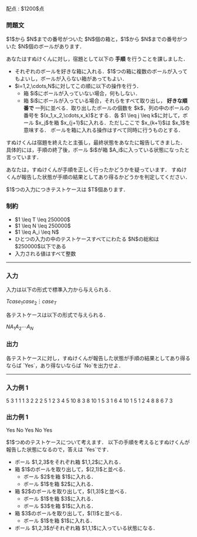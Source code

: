 
<div>

<span>

<span>

<p>
配点 : $1200$点
</p>

<div>

<section>

### **問題文**

<p>
$1$から $N$までの番号がついた $N$個の箱と，$1$から $N$までの番号がついた $N$個のボールがあります．
</p>

<p>
あなたはすぬけくんに対し，宿題として以下の
<strong>
手順
</strong>
を行うことを課しました．
</p>

<ul>

<li>
それぞれのボールを好きな箱に入れる．$1$つの箱に複数のボールが入ってもよいし，ボールが入らない箱があってもよい．
</li>

<li>
$i=1,2,\cdots,N$に対してこの順に以下の操作を行う．
<ul>

<li>
箱 $i$にボールが入っていない場合，何もしない．
</li>

<li>
箱 $i$にボールが入っている場合，それらをすべて取り出し，
<strong>
好きな順番で
</strong>
一列に並べる．取り出したボールの個数を $k$，列の中のボールの番号を $(x_1,x_2,\cdots,x_k)$とする．各 $1 \leq j \leq k$に対して，ボール $x_j$を箱 $x_{j+1}$に入れる．ただしここで $x_{k+1}$は $x_1$を意味する．
ボールを箱に入れる操作はすべて同時に行うものとする．
</li>

</ul>

</li>

</ul>

<p>
すぬけくんは宿題を終えたと主張し，最終状態をあなたに報告してきました．
具体的には，手順の終了後，ボール $i$が箱 $A_i$に入っている状態になったと言っています．
</p>

<p>
あなたは，すぬけくんが手順を正しく行ったかどうかを疑っています．
すぬけくんが報告した状態が手順の結果としてあり得るかどうかを判定してください．
</p>

<p>
$1$つの入力につきテストケースは $T$個あります．
</p>

</section>

</div>

<div>

<section>

### **制約**

<ul>

<li>
$1 \leq T \leq 250000$
</li>

<li>
$1 \leq N \leq 250000$
</li>

<li>
$1 \leq A_i \leq N$
</li>

<li>
ひとつの入力の中のテストケースすべてにわたる $N$の総和は $250000$以下である
</li>

<li>
入力される値はすべて整数
</li>

</ul>

</section>

</div>

---

<div>

<div>

<section>

### **入力**

<p>
入力は以下の形式で標準入力から与えられる．
</p>

<div>

$T$$case_1$$case_2$$\vdots$$case_T$
</div>

<p>
各テストケースは以下の形式で与えられる．
</p>

<div>

$N$$A_1$$A_2$$\cdots$$A_N$
</div>

</section>

</div>

<div>

<section>

### **出力**

<p>
各テストケースに対し，すぬけくんが報告した状態が手順の結果としてあり得るならば `Yes`，あり得ないならば `No`を出力せよ．
</p>

</section>

</div>

</div>

---

<div>

<section>

### **入力例 1**

<div>

5
3
1 1 1
3
2 2 2
5
1 2 3 4 5
10
8 3 8 10 1 5 3 1 6 4
10
1 5 1 2 4 8 8 6 7 3

</div>

</section>

</div>

<div>

<section>

### **出力例 1**

<div>

Yes
No
Yes
No
Yes

</div>

<p>
$1$つめのテストケースについて考えます．
以下の手順を考えるとすぬけくんが報告した状態になるので，答えは `Yes`です．
</p>

<ul>

<li>
ボール $1,2,3$をそれぞれ箱 $1,1,2$に入れる．
</li>

<li>
箱 $1$のボールを取り出して，$(2,1)$と並べる．
<ul>

<li>
ボール $2$を箱 $1$に入れる．
</li>

<li>
ボール $1$を箱 $2$に入れる．
</li>

</ul>

</li>

<li>
箱 $2$のボールを取り出して，$(1,3)$と並べる．
<ul>

<li>
ボール $1$を箱 $3$に入れる．
</li>

<li>
ボール $3$を箱 $1$に入れる．
</li>

</ul>

</li>

<li>
箱 $3$のボールを取り出して，$(1)$と並べる．
<ul>

<li>
ボール $1$を箱 $1$に入れる．
</li>

</ul>

</li>

<li>
ボール $1,2,3$がそれぞれ箱 $1,1,1$に入っている状態になる．
</li>

</ul>

</section>

</div>

</span>

</span>

</div>
